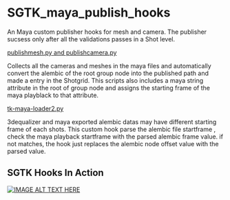 # SGTK_maya_publish_hooks

An Maya custom publisher hooks for mesh and camera. The publisher sucsess only after all the validations passes in a Shot level.

<ins>publishmesh.py and publishcamera.py </ins>
 
Collects all the cameras and meshes in the maya files and automatically convert the alembic of the root group node into the published path and made a entry in the Shotgrid.
This scripts also includes a maya string attribute in the root of group node and assigns the starting frame of the maya playblack to that attribute. 

<ins>tk-maya-loader2.py</ins>

3dequalizer and maya exported alembic datas may have different starting frame of each shots.  This custom hook parse the alembic file startframe , check the maya playback startframe with the parsed alembic frame value. if not matches, the hook just replaces the alembic node offset value with the parsed value.

## SGTK Hooks In Action

[![IMAGE ALT TEXT HERE](https://img.youtube.com/vi/g71p3cnA8gc/0.jpg)](https://www.youtube.com/watch?v=g71p3cnA8gc)

